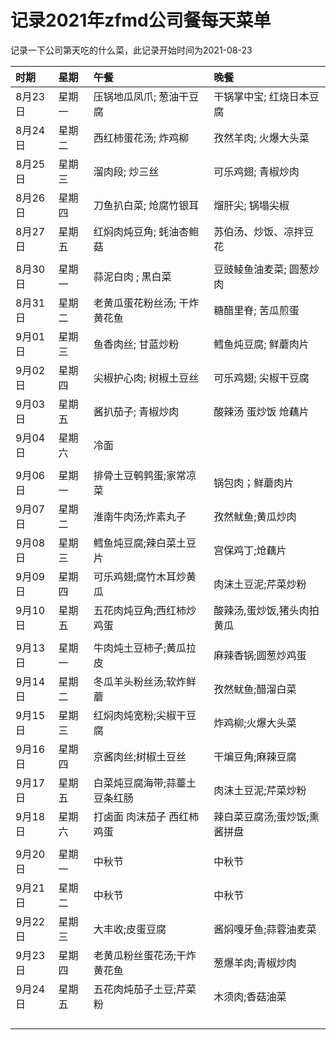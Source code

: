 
# 记录2021年zfmd公司餐每天菜单

记录一下公司第天吃的什么菜，此记录开始时间为2021-08-23

|   时期   | 星期  |   午餐                       |  晚餐                      |
| :--------| :-----| :--------------------------- | :------------------------- |
| 8月23日  | 星期一| 压锅地瓜凤爪; 葱油干豆腐     | 干锅掌中宝; 红烧日本豆腐   |
| 8月24日  | 星期二| 西红柿蛋花汤; 炸鸡柳         | 孜然羊肉;   火爆大头菜     |
| 8月25日  | 星期三| 溜肉段;       炒三丝         | 可乐鸡翅;   青椒炒肉       |
| 8月26日  | 星期四| 刀鱼扒白菜;   炝腐竹银耳     | 熘肝尖;     锅塌尖椒       |
| 8月27日  | 星期五| 红焖肉炖豆角; 蚝油杏鲍菇     | 苏伯汤、炒饭、凉拌豆花     |
|          |       |                              |                            |
| 8月30日  | 星期一| 蒜泥白肉    ; 黒白菜         | 豆豉鲮鱼油麦菜; 圆葱炒肉   |
| 8月31日  | 星期二| 老黄瓜蛋花粉丝汤; 干炸黄花鱼 | 糖醋里脊;   苦瓜煎蛋       |
| 9月01日  | 星期三| 鱼香肉丝;       甘蓝炒粉     | 鳕鱼炖豆腐;   鲜蘑肉片     |
| 9月02日  | 星期四| 尖椒护心肉;   树椒土豆丝     | 可乐鸡翅;     尖椒干豆腐   |
| 9月03日  | 星期五| 酱扒茄子; 青椒炒肉           | 酸辣汤 蛋炒饭 炝藕片       |
| 9月04日  | 星期六| 冷面                         |                            |
|          |       |                              |                            |
| 9月06日  | 星期一| 排骨土豆鹌鹑蛋;家常凉菜      | 锅包肉；鲜蘑肉片           |
| 9月07日  | 星期二| 淮南牛肉汤;炸素丸子          | 孜然鱿鱼;黄瓜炒肉          |
| 9月08日  | 星期三| 鳕鱼炖豆腐;辣白菜土豆片      | 宫保鸡丁;炝藕片            |
| 9月09日  | 星期四| 可乐鸡翅;腐竹木耳炒黄瓜      | 肉沫土豆泥;芹菜炒粉        |
| 9月10日  | 星期五| 五花肉炖豆角;西红柿炒鸡蛋    | 酸辣汤,蛋炒饭,猪头肉拍黄瓜 |
|          |       |                              |                            |
| 9月13日  | 星期一| 牛肉炖土豆柿子;黄瓜拉皮      | 麻辣香锅;圆葱炒鸡蛋        |
| 9月14日  | 星期二| 冬瓜羊头粉丝汤;软炸鲜蘑      | 孜然鱿鱼;醋溜白菜          |
| 9月15日  | 星期三| 红焖肉炖宽粉;尖椒干豆腐      | 炸鸡柳;火爆大头菜          |
| 9月16日  | 星期四| 京酱肉丝;树椒土豆丝          | 干煸豆角;麻辣豆腐          |
| 9月17日  | 星期五| 白菜炖豆腐海带;蒜薹土豆条红肠| 肉沫土豆泥;芹菜炒粉        |
| 9月18日  | 星期六| 打卤面 肉沫茄子 西红柿鸡蛋   |辣白菜豆腐汤;蛋炒饭;熏酱拼盘|
|          |       |                              |                            |
| 9月20日  | 星期一| 中秋节                       | 中秋节                     |
| 9月21日  | 星期二| 中秋节                       | 中秋节                     |
| 9月22日  | 星期三| 大丰收;皮蛋豆腐              | 酱焖嘎牙鱼;蒜蓉油麦菜      |
| 9月23日  | 星期四| 老黄瓜粉丝蛋花汤;干炸黄花鱼  | 葱爆羊肉;青椒炒肉          |
| 9月24日  | 星期五| 五花肉炖茄子土豆;芹菜粉      | 木须肉;香菇油菜            |
|          |       |                              |                            |
|          |       |                              |                            |
|          |       |                              |                            |
|          |       |                              |                            |

